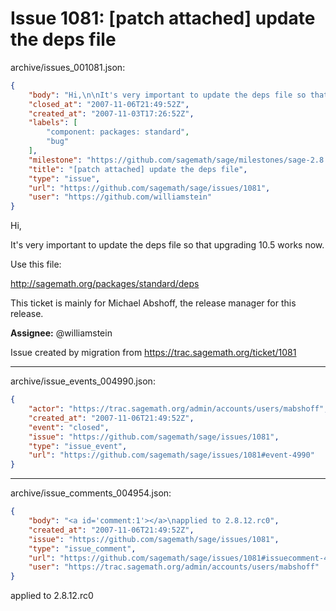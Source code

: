 # Issue 1081: [patch attached] update the deps file

archive/issues_001081.json:
```json
{
    "body": "Hi,\n\nIt's very important to update the deps file so that upgrading 10.5 works now.\n\nUse this file:\n\nhttp://sagemath.org/packages/standard/deps\n\nThis ticket is mainly for Michael Abshoff, the release manager for this release. \n\n**Assignee:** @williamstein\n\nIssue created by migration from https://trac.sagemath.org/ticket/1081\n\n",
    "closed_at": "2007-11-06T21:49:52Z",
    "created_at": "2007-11-03T17:26:52Z",
    "labels": [
        "component: packages: standard",
        "bug"
    ],
    "milestone": "https://github.com/sagemath/sage/milestones/sage-2.8.12",
    "title": "[patch attached] update the deps file",
    "type": "issue",
    "url": "https://github.com/sagemath/sage/issues/1081",
    "user": "https://github.com/williamstein"
}
```
Hi,

It's very important to update the deps file so that upgrading 10.5 works now.

Use this file:

http://sagemath.org/packages/standard/deps

This ticket is mainly for Michael Abshoff, the release manager for this release. 

**Assignee:** @williamstein

Issue created by migration from https://trac.sagemath.org/ticket/1081





---

archive/issue_events_004990.json:
```json
{
    "actor": "https://trac.sagemath.org/admin/accounts/users/mabshoff",
    "created_at": "2007-11-06T21:49:52Z",
    "event": "closed",
    "issue": "https://github.com/sagemath/sage/issues/1081",
    "type": "issue_event",
    "url": "https://github.com/sagemath/sage/issues/1081#event-4990"
}
```



---

archive/issue_comments_004954.json:
```json
{
    "body": "<a id='comment:1'></a>\napplied to 2.8.12.rc0",
    "created_at": "2007-11-06T21:49:52Z",
    "issue": "https://github.com/sagemath/sage/issues/1081",
    "type": "issue_comment",
    "url": "https://github.com/sagemath/sage/issues/1081#issuecomment-4954",
    "user": "https://trac.sagemath.org/admin/accounts/users/mabshoff"
}
```

<a id='comment:1'></a>
applied to 2.8.12.rc0
